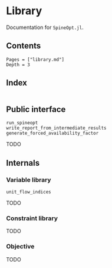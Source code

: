 # Library

Documentation for `SpineOpt.jl`.

## Contents

```@contents
Pages = ["library.md"]
Depth = 3
```

## Index

```@index
```


## Public interface

```@docs
run_spineopt
write_report_from_intermediate_results
generate_forced_availability_factor
```

TODO

## Internals

### Variable library

```@docs
unit_flow_indices
```

TODO

### Constraint library

TODO

### Objective

TODO
